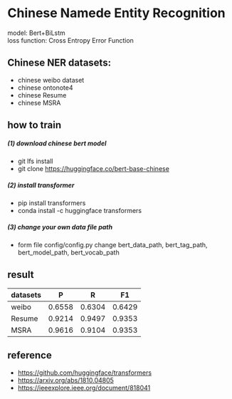 Chinese Namede Entity Recognition
==
model: Bert+BiLstm  
loss function: Cross Entropy Error Function<br>

Chinese NER datasets: 
----
*  chinese weibo dataset<br>
*  chinese ontonote4<br>
*  chinese Resume<br>
*  chinese MSRA<br>

how to train
----
##### (1)  download chinese bert model

* git lfs install
* git clone https://huggingface.co/bert-base-chinese

##### (2)  install transformer

* pip install transformers
* conda install -c huggingface transformers

##### (3)  change your own data file path

* form file config/config.py change bert_data_path, bert_tag_path, bert_model_path, bert_vocab_path

result
----

|datasets |  P  |  R  |  F1  |
|-------- |-----|-----|-----|
|  weibo  |0.6558|0.6304|0.6429|
| Resume  |0.9214|0.9497|0.9353|
|MSRA|0.9616|0.9104|0.9353|

reference
----
* https://github.com/huggingface/transformers
* https://arxiv.org/abs/1810.04805
* https://ieeexplore.ieee.org/document/818041
